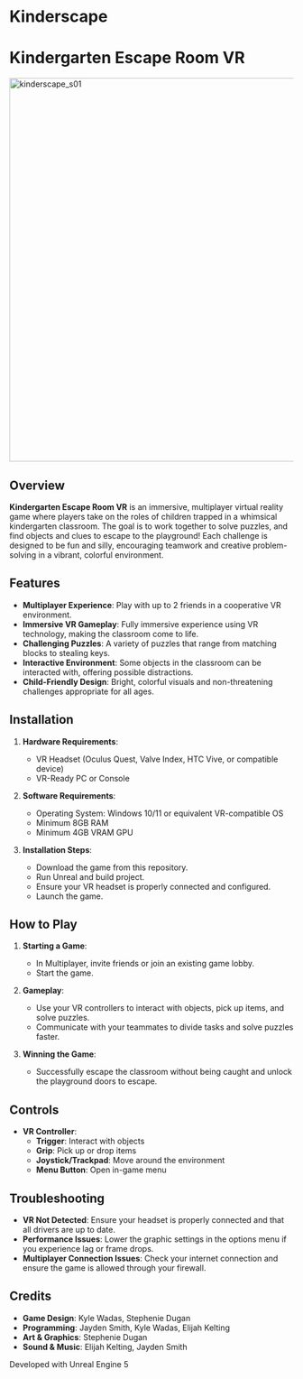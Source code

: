 # Kinderscape
# Kindergarten Escape Room VR

<img width="680" alt="kinderscape_s01" src="https://github.com/user-attachments/assets/9eb23199-ab61-4fa8-a3f8-4f17a86d8fb7">

## Overview
**Kindergarten Escape Room VR** is an immersive, multiplayer virtual reality game where players take on the roles of children trapped in a whimsical kindergarten classroom. The goal is to work together to solve puzzles, and find objects and clues to escape to the playground! Each challenge is designed to be fun and silly, encouraging teamwork and creative problem-solving in a vibrant, colorful environment.

## Features
- **Multiplayer Experience**: Play with up to 2 friends in a cooperative VR environment.
- **Immersive VR Gameplay**: Fully immersive experience using VR technology, making the classroom come to life.
- **Challenging Puzzles**: A variety of puzzles that range from matching blocks to stealing keys.
- **Interactive Environment**: Some objects in the classroom can be interacted with, offering possible distractions.
- **Child-Friendly Design**: Bright, colorful visuals and non-threatening challenges appropriate for all ages.

## Installation
1. **Hardware Requirements**:
    - VR Headset (Oculus Quest, Valve Index, HTC Vive, or compatible device)
    - VR-Ready PC or Console

2. **Software Requirements**:
    - Operating System: Windows 10/11 or equivalent VR-compatible OS
    - Minimum 8GB RAM
    - Minimum 4GB VRAM GPU

3. **Installation Steps**:
    - Download the game from this repository.
    - Run Unreal and build project.
    - Ensure your VR headset is properly connected and configured.
    - Launch the game.

## How to Play

1. **Starting a Game**:
    - In Multiplayer, invite friends or join an existing game lobby.
    - Start the game.

2. **Gameplay**:
    - Use your VR controllers to interact with objects, pick up items, and solve puzzles.
    - Communicate with your teammates to divide tasks and solve puzzles faster.

3. **Winning the Game**:
    - Successfully escape the classroom without being caught and unlock the playground doors to escape.

## Controls

- **VR Controller**:
    - **Trigger**: Interact with objects
    - **Grip**: Pick up or drop items
    - **Joystick/Trackpad**: Move around the environment
    - **Menu Button**: Open in-game menu

## Troubleshooting

- **VR Not Detected**: Ensure your headset is properly connected and that all drivers are up to date.
- **Performance Issues**: Lower the graphic settings in the options menu if you experience lag or frame drops.
- **Multiplayer Connection Issues**: Check your internet connection and ensure the game is allowed through your firewall.

## Credits

- **Game Design**: Kyle Wadas, Stephenie Dugan
- **Programming**: Jayden Smith, Kyle Wadas, Elijah Kelting
- **Art & Graphics**: Stephenie Dugan
- **Sound & Music**: Elijah Kelting, Jayden Smith

Developed with Unreal Engine 5
